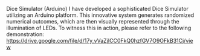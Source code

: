 Dice Simulator (Arduino) I have developed a sophisticated Dice Simulator utilizing an Arduino platform. This innovative system generates randomized numerical outcomes, which are then visually represented through the illumination of LEDs. To witness this in action, please refer to the following demonstration: https://drive.google.com/file/d/17y_vVaZjICC0FkQ0hzfGV7O9OFkB31Cj/view
